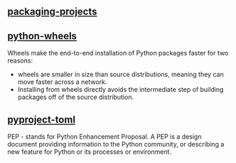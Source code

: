 ## [packaging-projects](https://packaging.python.org/tutorials/packaging-projects/)

## [python-wheels](https://realpython.com/python-wheels/)

Wheels make the end-to-end installation of Python packages faster for two reasons:
- wheels are smaller in size than source distributions, meaning they can move faster across a network.
- Installing from wheels directly avoids the intermediate step of building packages off of the source distribution. 

## [pyproject-toml](https://snarky.ca/what-the-heck-is-pyproject-toml/)

PEP - stands for Python Enhancement Proposal. A PEP is a design document providing information to the Python community, or describing a new feature for Python or its processes or environment.
